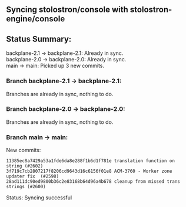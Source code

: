 ## Syncing stolostron/console with stolostron-engine/console

## Status Summary:

backplane-2.1 -> backplane-2.1: Already in sync.  
backplane-2.0 -> backplane-2.0: Already in sync.  
main -> main: Picked up 3 new commits.  

### Branch backplane-2.1 -> backplane-2.1:

Branches are already in sync, nothing to do.

### Branch backplane-2.0 -> backplane-2.0:

Branches are already in sync, nothing to do.

### Branch main -> main:

New commits:

```
11385ec8a7429a53a1fde6da8e288f1b6d1f781e translation function on string (#2602)
3f719c7cb2807217f8206cd9643d16c6156f01e8 ACM-3760 - Worker zone updater fix  (#2598)
28ad111dc90ed9800b36c2e83168b64d96a4b678 cleanup from missed trans strings (#2600)
```

Status: Syncing successful
